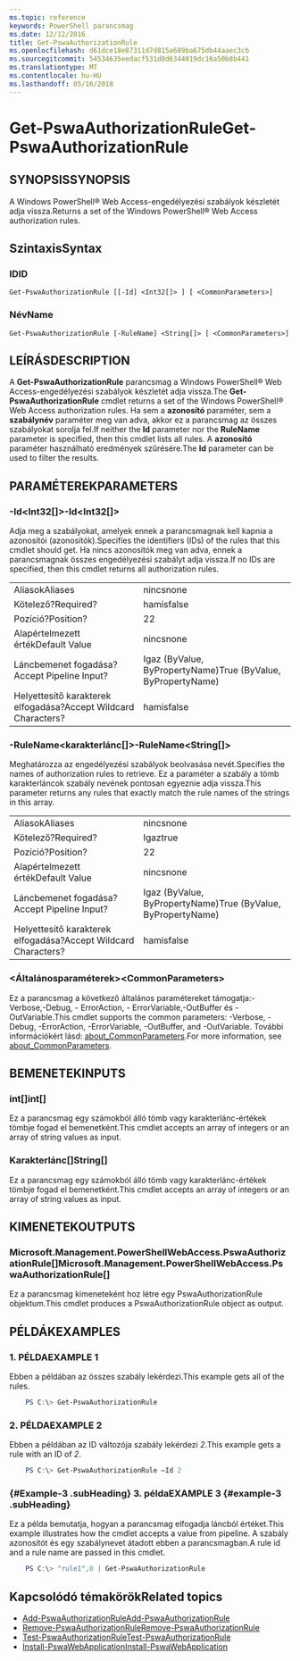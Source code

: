 ```yaml
---
ms.topic: reference
keywords: PowerShell parancsmag
ms.date: 12/12/2016
title: Get-PswaAuthorizationRule
ms.openlocfilehash: d61dce18e87311d7d815a689ba675db44aaec3cb
ms.sourcegitcommit: 54534635eedacf531d8d6344019dc16a50b8b441
ms.translationtype: MT
ms.contentlocale: hu-HU
ms.lasthandoff: 05/16/2018
---
```

# <a name="get-pswaauthorizationrule"></a><span data-ttu-id="af3f8-103">Get-PswaAuthorizationRule</span><span class="sxs-lookup"><span data-stu-id="af3f8-103">Get-PswaAuthorizationRule</span></span>

## <a name="synopsis"></a><span data-ttu-id="af3f8-104">SYNOPSIS</span><span class="sxs-lookup"><span data-stu-id="af3f8-104">SYNOPSIS</span></span>

<span data-ttu-id="af3f8-105">A Windows PowerShell® Web Access-engedélyezési szabályok készletét adja vissza.</span><span class="sxs-lookup"><span data-stu-id="af3f8-105">Returns a set of the Windows PowerShell® Web Access authorization rules.</span></span>

## <a name="syntax"></a><span data-ttu-id="af3f8-106">Szintaxis</span><span class="sxs-lookup"><span data-stu-id="af3f8-106">Syntax</span></span>

### <a name="id"></a><span data-ttu-id="af3f8-107">ID</span><span class="sxs-lookup"><span data-stu-id="af3f8-107">ID</span></span>
```
Get-PswaAuthorizationRule [[-Id] <Int32[]> ] [ <CommonParameters>]
```

### <a name="name"></a><span data-ttu-id="af3f8-108">Név</span><span class="sxs-lookup"><span data-stu-id="af3f8-108">Name</span></span>
```
Get-PswaAuthorizationRule [-RuleName] <String[]> [ <CommonParameters>]
```

## <a name="description"></a><span data-ttu-id="af3f8-109">LEÍRÁS</span><span class="sxs-lookup"><span data-stu-id="af3f8-109">DESCRIPTION</span></span>

<span data-ttu-id="af3f8-110">A **Get-PswaAuthorizationRule** parancsmag a Windows PowerShell® Web Access-engedélyezési szabályok készletét adja vissza.</span><span class="sxs-lookup"><span data-stu-id="af3f8-110">The **Get-PswaAuthorizationRule** cmdlet returns a set of the Windows PowerShell® Web Access authorization rules.</span></span>
<span data-ttu-id="af3f8-111">Ha sem a **azonosító** paraméter, sem a **szabálynév** paraméter meg van adva, akkor ez a parancsmag az összes szabályokat sorolja fel.</span><span class="sxs-lookup"><span data-stu-id="af3f8-111">If neither the **Id** parameter nor the **RuleName** parameter is specified, then this cmdlet lists all rules.</span></span> <span data-ttu-id="af3f8-112">A **azonosító** paraméter használható eredmények szűrésére.</span><span class="sxs-lookup"><span data-stu-id="af3f8-112">The **Id** parameter can be used to filter the results.</span></span>

## <a name="parameters"></a><span data-ttu-id="af3f8-113">PARAMÉTEREK</span><span class="sxs-lookup"><span data-stu-id="af3f8-113">PARAMETERS</span></span>

### <a name="-idltint32gt"></a><span data-ttu-id="af3f8-114">-Id&lt;Int32\[\]&gt;</span><span class="sxs-lookup"><span data-stu-id="af3f8-114">-Id&lt;Int32\[\]&gt;</span></span>

<span data-ttu-id="af3f8-115">Adja meg a szabályokat, amelyek ennek a parancsmagnak kell kapnia a azonosítói (azonosítók).</span><span class="sxs-lookup"><span data-stu-id="af3f8-115">Specifies the identifiers (IDs) of the rules that this cmdlet should get.</span></span> <span data-ttu-id="af3f8-116">Ha nincs azonosítók meg van adva, ennek a parancsmagnak összes engedélyezési szabályt adja vissza.</span><span class="sxs-lookup"><span data-stu-id="af3f8-116">If no IDs are specified, then this cmdlet returns all authorization rules.</span></span>

|||
|-|-|
| <span data-ttu-id="af3f8-117">Aliasok</span><span class="sxs-lookup"><span data-stu-id="af3f8-117">Aliases</span></span>                              | <span data-ttu-id="af3f8-118">nincs</span><span class="sxs-lookup"><span data-stu-id="af3f8-118">none</span></span>                                 |
| <span data-ttu-id="af3f8-119">Kötelező?</span><span class="sxs-lookup"><span data-stu-id="af3f8-119">Required?</span></span>                            | <span data-ttu-id="af3f8-120">hamis</span><span class="sxs-lookup"><span data-stu-id="af3f8-120">false</span></span>                                |
| <span data-ttu-id="af3f8-121">Pozíció?</span><span class="sxs-lookup"><span data-stu-id="af3f8-121">Position?</span></span>                            | <span data-ttu-id="af3f8-122">2</span><span class="sxs-lookup"><span data-stu-id="af3f8-122">2</span></span>                                    |
| <span data-ttu-id="af3f8-123">Alapértelmezett érték</span><span class="sxs-lookup"><span data-stu-id="af3f8-123">Default Value</span></span>                        | <span data-ttu-id="af3f8-124">nincs</span><span class="sxs-lookup"><span data-stu-id="af3f8-124">none</span></span>                                 |
| <span data-ttu-id="af3f8-125">Láncbemenet fogadása?</span><span class="sxs-lookup"><span data-stu-id="af3f8-125">Accept Pipeline Input?</span></span>               | <span data-ttu-id="af3f8-126">Igaz (ByValue, ByPropertyName)</span><span class="sxs-lookup"><span data-stu-id="af3f8-126">True (ByValue, ByPropertyName)</span></span>       |
| <span data-ttu-id="af3f8-127">Helyettesítő karakterek elfogadása?</span><span class="sxs-lookup"><span data-stu-id="af3f8-127">Accept Wildcard Characters?</span></span>          | <span data-ttu-id="af3f8-128">hamis</span><span class="sxs-lookup"><span data-stu-id="af3f8-128">false</span></span>                                |

### <a name="-rulenameltstringgt"></a><span data-ttu-id="af3f8-129">-RuleName&lt;karakterlánc\[\]&gt;</span><span class="sxs-lookup"><span data-stu-id="af3f8-129">-RuleName&lt;String\[\]&gt;</span></span>

<span data-ttu-id="af3f8-130">Meghatározza az engedélyezési szabályok beolvasása nevét.</span><span class="sxs-lookup"><span data-stu-id="af3f8-130">Specifies the names of authorization rules to retrieve.</span></span> <span data-ttu-id="af3f8-131">Ez a paraméter a szabály a tömb karakterláncok szabály nevének pontosan egyeznie adja vissza.</span><span class="sxs-lookup"><span data-stu-id="af3f8-131">This parameter returns any rules that exactly match the rule names of the strings in this array.</span></span>

|||
|-|-|
| <span data-ttu-id="af3f8-132">Aliasok</span><span class="sxs-lookup"><span data-stu-id="af3f8-132">Aliases</span></span>                              | <span data-ttu-id="af3f8-133">nincs</span><span class="sxs-lookup"><span data-stu-id="af3f8-133">none</span></span>                                 |
| <span data-ttu-id="af3f8-134">Kötelező?</span><span class="sxs-lookup"><span data-stu-id="af3f8-134">Required?</span></span>                            | <span data-ttu-id="af3f8-135">Igaz</span><span class="sxs-lookup"><span data-stu-id="af3f8-135">true</span></span>                                 |
| <span data-ttu-id="af3f8-136">Pozíció?</span><span class="sxs-lookup"><span data-stu-id="af3f8-136">Position?</span></span>                            | <span data-ttu-id="af3f8-137">2</span><span class="sxs-lookup"><span data-stu-id="af3f8-137">2</span></span>                                    |
| <span data-ttu-id="af3f8-138">Alapértelmezett érték</span><span class="sxs-lookup"><span data-stu-id="af3f8-138">Default Value</span></span>                        | <span data-ttu-id="af3f8-139">nincs</span><span class="sxs-lookup"><span data-stu-id="af3f8-139">none</span></span>                                 |
| <span data-ttu-id="af3f8-140">Láncbemenet fogadása?</span><span class="sxs-lookup"><span data-stu-id="af3f8-140">Accept Pipeline Input?</span></span>               | <span data-ttu-id="af3f8-141">Igaz (ByValue, ByPropertyName)</span><span class="sxs-lookup"><span data-stu-id="af3f8-141">True (ByValue, ByPropertyName)</span></span>       |
| <span data-ttu-id="af3f8-142">Helyettesítő karakterek elfogadása?</span><span class="sxs-lookup"><span data-stu-id="af3f8-142">Accept Wildcard Characters?</span></span>          | <span data-ttu-id="af3f8-143">hamis</span><span class="sxs-lookup"><span data-stu-id="af3f8-143">false</span></span>                                |

### <a name="ltcommonparametersgt"></a><span data-ttu-id="af3f8-144">&lt;Általánosparaméterek&gt;</span><span class="sxs-lookup"><span data-stu-id="af3f8-144">&lt;CommonParameters&gt;</span></span>

<span data-ttu-id="af3f8-145">Ez a parancsmag a következő általános paramétereket támogatja:-Verbose,-Debug, - ErrorAction, - ErrorVariable,-OutBuffer és - OutVariable.</span><span class="sxs-lookup"><span data-stu-id="af3f8-145">This cmdlet supports the common parameters: -Verbose, -Debug, -ErrorAction, -ErrorVariable, -OutBuffer, and -OutVariable.</span></span>
<span data-ttu-id="af3f8-146">További információkért lásd: [about_CommonParameters](http://go.microsoft.com/fwlink/p/?LinkID=113216).</span><span class="sxs-lookup"><span data-stu-id="af3f8-146">For more information, see [about_CommonParameters](http://go.microsoft.com/fwlink/p/?LinkID=113216).</span></span>

## <a name="inputs"></a><span data-ttu-id="af3f8-147">BEMENETEK</span><span class="sxs-lookup"><span data-stu-id="af3f8-147">INPUTS</span></span>

### <a name="int"></a><span data-ttu-id="af3f8-148">int\[\]</span><span class="sxs-lookup"><span data-stu-id="af3f8-148">int\[\]</span></span>

<span data-ttu-id="af3f8-149">Ez a parancsmag egy számokból álló tömb vagy karakterlánc-értékek tömbje fogad el bemenetként.</span><span class="sxs-lookup"><span data-stu-id="af3f8-149">This cmdlet accepts an array of integers or an array of string values as input.</span></span>

### <a name="string"></a><span data-ttu-id="af3f8-150">Karakterlánc\[\]</span><span class="sxs-lookup"><span data-stu-id="af3f8-150">String\[\]</span></span>

<span data-ttu-id="af3f8-151">Ez a parancsmag egy számokból álló tömb vagy karakterlánc-értékek tömbje fogad el bemenetként.</span><span class="sxs-lookup"><span data-stu-id="af3f8-151">This cmdlet accepts an array of integers or an array of string values as input.</span></span>

## <a name="outputs"></a><span data-ttu-id="af3f8-152">KIMENETEK</span><span class="sxs-lookup"><span data-stu-id="af3f8-152">OUTPUTS</span></span>

### <a name="microsoftmanagementpowershellwebaccesspswaauthorizationrule"></a><span data-ttu-id="af3f8-153">Microsoft.Management.PowerShellWebAccess.PswaAuthorizationRule\[\]</span><span class="sxs-lookup"><span data-stu-id="af3f8-153">Microsoft.Management.PowerShellWebAccess.PswaAuthorizationRule\[\]</span></span>

<span data-ttu-id="af3f8-154">Ez a parancsmag kimeneteként hoz létre egy PswaAuthorizationRule objektum.</span><span class="sxs-lookup"><span data-stu-id="af3f8-154">This cmdlet produces a PswaAuthorizationRule object as output.</span></span>


## <a name="examples"></a><span data-ttu-id="af3f8-155">PÉLDÁK</span><span class="sxs-lookup"><span data-stu-id="af3f8-155">EXAMPLES</span></span>

### <a name="example-1"></a><span data-ttu-id="af3f8-156">1. PÉLDA</span><span class="sxs-lookup"><span data-stu-id="af3f8-156">EXAMPLE 1</span></span>

<span data-ttu-id="af3f8-157">Ebben a példában az összes szabály lekérdezi.</span><span class="sxs-lookup"><span data-stu-id="af3f8-157">This example gets all of the rules.</span></span>

```PowerShell
    PS C:\> Get-PswaAuthorizationRule
```

### <a name="example-2"></a><span data-ttu-id="af3f8-158">2. PÉLDA</span><span class="sxs-lookup"><span data-stu-id="af3f8-158">EXAMPLE 2</span></span>

<span data-ttu-id="af3f8-159">Ebben a példában az ID változója szabály lekérdezi *2*.</span><span class="sxs-lookup"><span data-stu-id="af3f8-159">This example gets a rule with an ID of *2*.</span></span>

```PowerShell
    PS C:\> Get-PswaAuthorizationRule –Id 2
```

### <a name="example-3-example-3-subheading"></a><span data-ttu-id="af3f8-160">{#Example-3 .subHeading} 3. példa</span><span class="sxs-lookup"><span data-stu-id="af3f8-160">EXAMPLE 3 {#example-3 .subHeading}</span></span>

<span data-ttu-id="af3f8-161">Ez a példa bemutatja, hogyan a parancsmag elfogadja láncból értéket.</span><span class="sxs-lookup"><span data-stu-id="af3f8-161">This example illustrates how the cmdlet accepts a value from pipeline.</span></span>
<span data-ttu-id="af3f8-162">A szabály azonosítót és egy szabálynevet átadott ebben a parancsmagban.</span><span class="sxs-lookup"><span data-stu-id="af3f8-162">A rule id and a rule name are passed in this cmdlet.</span></span>

```PowerShell
    PS C:\> "rule1",0 | Get-PswaAuthorizationRule
```

## <a name="related-topics"></a><span data-ttu-id="af3f8-163">Kapcsolódó témakörök</span><span class="sxs-lookup"><span data-stu-id="af3f8-163">Related topics</span></span>

- [<span data-ttu-id="af3f8-164">Add-PswaAuthorizationRule</span><span class="sxs-lookup"><span data-stu-id="af3f8-164">Add-PswaAuthorizationRule</span></span>](add-pswaauthorizationrule.md)
- [<span data-ttu-id="af3f8-165">Remove-PswaAuthorizationRule</span><span class="sxs-lookup"><span data-stu-id="af3f8-165">Remove-PswaAuthorizationRule</span></span>](remove-pswaauthorizationrule.md)
- [<span data-ttu-id="af3f8-166">Test-PswaAuthorizationRule</span><span class="sxs-lookup"><span data-stu-id="af3f8-166">Test-PswaAuthorizationRule</span></span>](test-pswaauthorizationrule.md)
- [<span data-ttu-id="af3f8-167">Install-PswaWebApplication</span><span class="sxs-lookup"><span data-stu-id="af3f8-167">Install-PswaWebApplication</span></span>](install-pswawebapplication.md)
